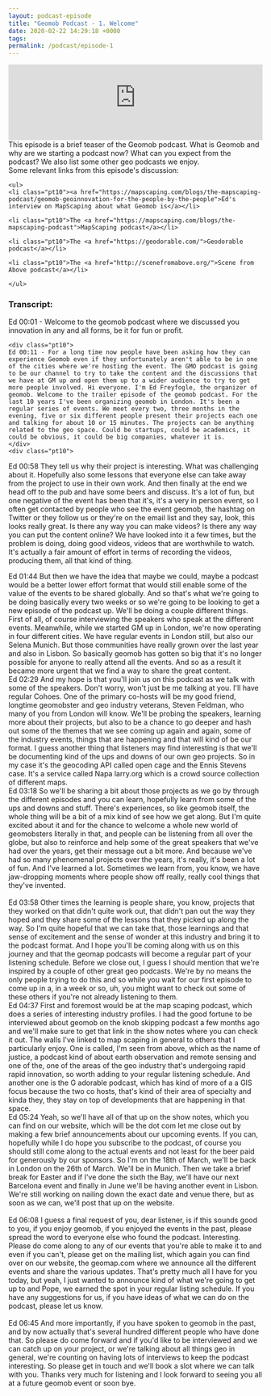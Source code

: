 ```yaml
--- 
layout: podcast-episode
title: "Geomob Podcast - 1. Welcome"
date: 2020-02-22 14:29:18 +0000
tags: 
permalink: /podcast/episode-1
---
```



<iframe class="castos-iframe-player" src="https://5e2e9055a029d5-78101471.castos.com/player/152002" frameborder="0" scrolling="no" width="100%" height="150"></iframe>

<div class="pt20">
  This episode is a brief teaser of the Geomob podcast. What is Geomob and why are we starting a podcast now? What can you expect from the podcast? We also list some other geo podcasts we enjoy.

  <div class="pt20">
    Some relevant links from this episode's discussion:

    <ul>
    <li class="pt10"><a href="https://mapscaping.com/blogs/the-mapscaping-podcast/geomob-geoinnovation-for-the-people-by-the-people">Ed's interview on MapScaping about what Geomob is</a></li>

    <li class="pt10">The <a href="https://mapscaping.com/blogs/the-mapscaping-podcast">MapScaping podcast</a></li>

    <li class="pt10">The <a href="https://geodorable.com/">Geodorable podcast</a></li>

    <li class="pt10">The <a href="http://scenefromabove.org/">Scene from Above podcast</a></li>

    </ul>

  </div>
  <div class="pt20">
    <h3>Transcript:</h3>
    Ed 00:01 - Welcome to the geomob podcast where we discussed you innovation in any and all forms, be it for fun or profit.
    
    <div class="pt10">
    Ed 00:11 - For a long time now people have been asking how they can experience Geomob even if they unfortunately aren't able to be in one of the cities where we're hosting the event. The GMO podcast is going to be our channel to try to take the content and the discussions that we have at GM up and open them up to a wider audience to try to get more people involved. Hi everyone. I'm Ed Freyfogle, the organizer of geomob. Welcome to the trailer episode of the geomob podcast. For the last 10 years I've been organizing geomob in London. It's been a regular series of events. We meet every two, three months in the evening, five or six different people present their projects each one and talking for about 10 or 15 minutes. The projects can be anything related to the geo space. Could be startups, could be academics, it could be obvious, it could be big companies, whatever it is.
    </div>
    <div class="pt10">
Ed    00:58    They tell us why their project is interesting. What was challenging about it. Hopefully also some lessons that everyone else can take away from the project to use in their own work. And then finally at the end we head off to the pub and have some beers and discuss. It's a lot of fun, but one negative of the event has been that it's, it's a very in person event, so I often get contacted by people who see the event geomob, the hashtag on Twitter or they follow us or they're on the email list and they say, look, this looks really great. Is there any way you can make videos? Is there any way you can put the content online? We have looked into it a few times, but the problem is doing, doing good videos, videos that are worthwhile to watch. It's actually a fair amount of effort in terms of recording the videos, producing them, all that kind of thing.
    </div>
    <div class="pt10">
Ed    01:44    But then we have the idea that maybe we could, maybe a podcast would be a better lower effort format that would still enable some of the value of the events to be shared globally. And so that's what we're going to be doing basically every two weeks or so we're going to be looking to get a new episode of the podcast up. We'll be doing a couple different things. First of all, of course interviewing the speakers who speak at the different events. Meanwhile, while we started GM up in London, we're now operating in four different cities. We have regular events in London still, but also our Selena Munich. But those communities have really grown over the last year and also in Lisbon. So basically geomob has gotten so big that it's no longer possible for anyone to really attend all the events. And so as a result it became more urgent that we find a way to share the great content.
    </div>
    <div class="pt10">
Ed    02:29    And my hope is that you'll join us on this podcast as we talk with some of the speakers. Don't worry, won't just be me talking at you. I'll have regular Cohoes. One of the primary co-hosts will be my good friend, longtime geomobster and geo industry veterans, Steven Feldman, who many of you from London will know. We'll be probing the speakers, learning more about their projects, but also to be a chance to go deeper and hash out some of the themes that we see coming up again and again, some of the industry events, things that are happening and that will kind of be our format. I guess another thing that listeners may find interesting is that we'll be documenting kind of the ups and downs of our own geo projects. So in my case it's the geocoding API called open cage and the Ennis Stevens case. It's a service called Napa larry.org which is a crowd source collection of different maps.
    </div>
    <div class="pt10">
Ed    03:18    So we'll be sharing a bit about those projects as we go by through the different episodes and you can learn, hopefully learn from some of the ups and downs and stuff. There's experiences, so like geomob itself, the whole thing will be a bit of a mix kind of see how we get along. But I'm quite excited about it and for the chance to welcome a whole new world of geomobsters literally in that, and people can be listening from all over the globe, but also to reinforce and help some of the great speakers that we've had over the years, get their message out a bit more. And because we've had so many phenomenal projects over the years, it's really, it's been a lot of fun. And I've learned a lot. Sometimes we learn from, you know, we have jaw-dropping moments where people show off really, really cool things that they've invented.
    </div>    
    <div class="pt10">
Ed    03:58    Other times the learning is people share, you know, projects that they worked on that didn't quite work out, that didn't pan out the way they hoped and they share some of the lessons that they picked up along the way. So I'm quite hopeful that we can take that, those learnings and that sense of excitement and the sense of wonder at this industry and bring it to the podcast format. And I hope you'll be coming along with us on this journey and that the geomap podcasts will become a regular part of your listening schedule. Before we close out, I guess I should mention that we're inspired by a couple of other great geo podcasts. We're by no means the only people trying to do this and so while you wait for our first episode to come up in a, in a week or so, uh, you might want to check out some of these others if you're not already listening to them.
    </div>
    <div class="pt10">
Ed    04:37    First and foremost would be at the map scaping podcast, which does a series of interesting industry profiles. I had the good fortune to be interviewed about geomob on the knob skipping podcast a few months ago and we'll make sure to get that link in the show notes where you can check it out. The walls I've linked to map scaping in general to others that I particularly enjoy. One is called, I'm seen from above, which as the name of justice, a podcast kind of about earth observation and remote sensing and one of the, one of the areas of the geo industry that's undergoing rapid rapid innovation, so worth adding to your regular listening schedule. And another one is the G adorable podcast, which has kind of more of a a GIS focus because the two co hosts, that's kind of their area of specialty and kinda they, they stay on top of developments that are happening in that space.
    </div>
    <div class="pt10">
Ed    05:24    Yeah, so we'll have all of that up on the show notes, which you can find on our website, which will be the dot com let me close out by making a few brief announcements about our upcoming events. If you can, hopefully while I do hope you subscribe to the podcast, of course you should still come along to the actual events and not least for the beer paid for generously by our sponsors. So I'm on the 18th of March, we'll be back in London on the 26th of March. We'll be in Munich. Then we take a brief break for Easter and if I've done the sixth the Bay, we'll have our next Barcelona event and finally in June we'll be having another event in Lisbon. We're still working on nailing down the exact date and venue there, but as soon as we can, we'll post that up on the website.
    </div>    
    <div class="pt10">
Ed    06:08    I guess a final request of you, dear listener, is if this sounds good to you, if you enjoy geomob, if you enjoyed the events in the past, please spread the word to everyone else who found the podcast. Interesting. Please do come along to any of our events that you're able to make it to and even if you can't, please get on the mailing list, which again you can find over on our website, the geomap.com where we announce all the different events and share the various updates. That's pretty much all I have for you today, but yeah, I just wanted to announce kind of what we're going to get up to and Pope, we earned the spot in your regular listing schedule. If you have any suggestions for us, if you have ideas of what we can do on the podcast, please let us know.
    </div>    
    <div class="pt10">
Ed    06:45    And more importantly, if you have spoken to geomob in the past, and by now actually that's several hundred different people who have done that. So please do come forward and if you'd like to be interviewed and we can catch up on your project, or we're talking about all things geo in general, we're counting on having lots of interviews to keep the podcast interesting. So please get in touch and we'll book a slot where we can talk with you. Thanks very much for listening and I look forward to seeing you all at a future geomob event or soon bye.
    </div>    
  </div>  
</div>   


